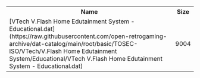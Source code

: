 <table>
<tr><th>Name</th><th>Size</th></tr>
<tr><td>[VTech V.Flash Home Edutainment System - Educational.dat](https://raw.githubusercontent.com/open-retrogaming-archive/dat-catalog/main/root/basic/TOSEC-ISO/VTech/V.Flash Home Edutainment System/Educational/VTech V.Flash Home Edutainment System - Educational.dat)</td><td>9004</td></tr>
</table>
